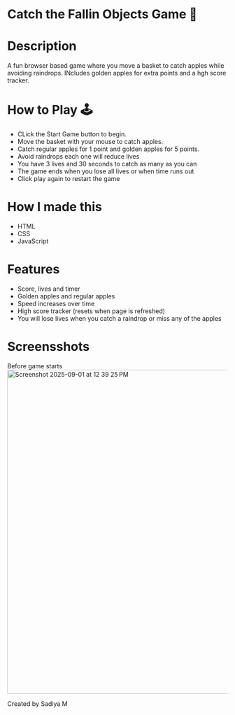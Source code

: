 # Catch the Fallin Objects Game  🍎

# Description
A fun browser based game where you move a basket to catch apples while avoiding raindrops.
INcludes golden apples for extra points and a hgh score tracker.

# How to Play 🕹️
- CLick the Start Game button to begin.
- Move the basket with your mouse to catch apples.
- Catch regular apples for 1 point and golden apples for 5 points.
- Avoid raindrops each one will reduce lives
- You have 3 lives and 30 seconds to catch as many as you can
- The game ends when you lose all lives or when time runs out
- Click play again to restart the game

# How I made this
- HTML
- CSS
- JavaScript

# Features
- Score, lives and timer
- Golden apples and regular apples
- Speed increases over time
- High score tracker (resets when page is refreshed)
- You will lose lives when you catch a raindrop or miss any of the apples

# Screensshots
Before game starts
<img width="1465" height="742" alt="Screenshot 2025-09-01 at 12 39 25 PM" src="https://github.com/user-attachments/assets/2c60bb46-578b-4c68-86d8-fe1accb02759" />


Created by Sadiya M



